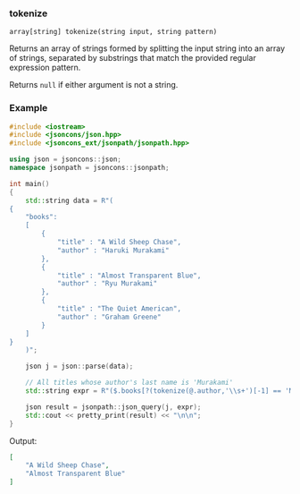 ### tokenize

```
array[string] tokenize(string input, string pattern)
```

Returns an array of strings formed by splitting the input string into an array of strings, separated by substrings that match the provided regular expression pattern.

Returns `null` if either argument is not a string.

### Example

```c++
#include <iostream>
#include <jsoncons/json.hpp>
#include <jsoncons_ext/jsonpath/jsonpath.hpp>

using json = jsoncons::json;
namespace jsonpath = jsoncons::jsonpath;

int main() 
{
    std::string data = R"(
{
    "books":
    [
        {
            "title" : "A Wild Sheep Chase",
            "author" : "Haruki Murakami"
        },
        {
            "title" : "Almost Transparent Blue",
            "author" : "Ryu Murakami"
        },
        {
            "title" : "The Quiet American",
            "author" : "Graham Greene"
        }
    ]
}
    )";

    json j = json::parse(data);

    // All titles whose author's last name is 'Murakami'
    std::string expr = R"($.books[?(tokenize(@.author,'\\s+')[-1] == 'Murakami')].title)";

    json result = jsonpath::json_query(j, expr);
    std::cout << pretty_print(result) << "\n\n";
}
```

Output:

```json
[
    "A Wild Sheep Chase",
    "Almost Transparent Blue"
]
```
